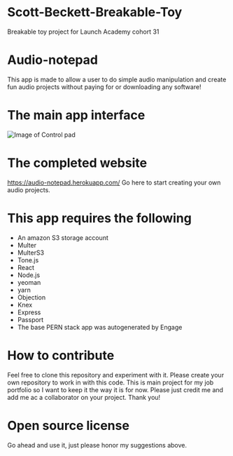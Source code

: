 # Scott-Beckett-Breakable-Toy
Breakable toy project for Launch Academy cohort 31

# Audio-notepad
This app is made to allow a user to do simple audio manipulation and create fun audio projects without paying for or downloading any software!

# The main app interface
![Image of Control pad](https://drive.google.com/file/d/1Zhn62u0T0RWfF4tj0HgGS3RynqHaeJ6h/view?usp=sharing)

# The completed website
https://audio-notepad.herokuapp.com/
Go here to start creating your own audio projects.

# This app requires the following
- An amazon S3 storage account
- Multer
- MulterS3
- Tone.js
- React
- Node.js
- yeoman
- yarn
- Objection
- Knex
- Express
- Passport
- The base PERN stack app was autogenerated by Engage

# How to contribute
Feel free to clone this repository and experiment with it. Please create your own repository to work in with this code. This is main project for my job portfolio so I want to keep it the way it is for now. Please just credit me and add me ac a collaborator on your project. Thank you!

# Open source license
Go ahead and use it, just please honor my suggestions above.
